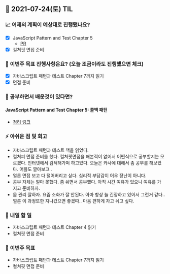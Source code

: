 ## 📆 2021-07-24(토) TIL

### 📈 어제의 계획이 예상대로 진행됐나요?
- [x] JavaScript Pattern and Test Chapter 5
  - [PR](https://github.com/saseungmin/reading_books_record_repository/pull/84)
- [x] 컬처핏 면접 준비

### 🦄 이번주 목표 진행사항은요? (오늘 조금이라도 진행했으면 체크)
- [x] 자바스크립트 패턴과 테스트 Chapter 7까지 읽기
- [x] 면접 준비

### 🤔 공부하면서 배운것이 있다면?

#### JavaScript Pattern and Test Chapter 5: 콜백 패턴
- [정리 링크](https://github.com/saseungmin/reading_books_record_repository/tree/master/summarize_books_in_markdown/%EC%9E%90%EB%B0%94%EC%8A%A4%ED%81%AC%EB%A6%BD%ED%8A%B8%20%ED%8C%A8%ED%84%B4%EA%B3%BC%20%ED%85%8C%EC%8A%A4%ED%8A%B8/Part%202/Chapter%205)

### ⚡ 아쉬운 점 및 회고
- 자바스크립트 패턴과 테스트 책을 읽었다.
- 컬쳐피 면접 준비를 했다. 컬쳐핏면접을 해본적이 없어서 어떤식으로 공부할지는 모르겠다. 인터넷에서 검색해가며 하고있다. 오늘은 카사에 대해서 좀 공부를 해보았다. 어플도 깔아보고..
- 얼른 면접 보고 다 털어버리고 싶다. 심리적 부담감이 어우 장난이 아니다.
- 공부 자체는 얼마 못했다. 좀 쉬면서 공부했다. 아직 시간 여유가 있으니 여유를 가지고 준비하자.
- 몸 관리 잘하자. 요즘 소화가 잘 안된다. 아마 항상 늘 긴장하고 있어서 그런거 같다.. 얼른 이 과정또한 지나갔으면 좋겠따.. 마음 편하게 자고 쉬고 싶다.

### 🚀 내일 할 일
- 자바스크립트 패턴과 테스트 Chapter 4 읽기
- 컬쳐핏 면접 준비

### 🎯 이번주 목표
- 자바스크립트 패턴과 테스트 Chapter 7까지 읽기
- 컬쳐핏 면접 준비
